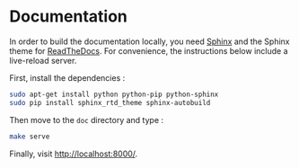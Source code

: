 # Documentation #

In order to build the documentation locally, you need [Sphinx](http://www.sphinx-doc.org/) and the Sphinx theme for [ReadTheDocs](https://readthedocs.org/). For convenience, the instructions below include a live-reload server.

First, install the dependencies :

```bash
sudo apt-get install python python-pip python-sphinx
sudo pip install sphinx_rtd_theme sphinx-autobuild
```

Then move to the `doc` directory and type :

```bash
make serve
```

Finally, visit [http://localhost:8000/](http://localhost:8000/).
